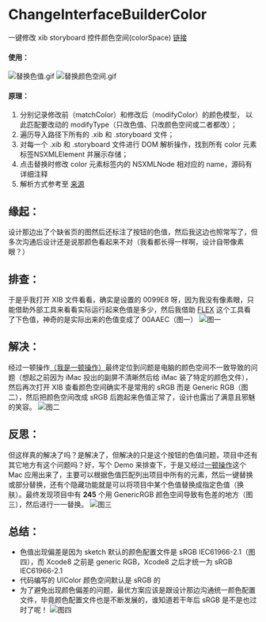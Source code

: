 # ChangeInterfaceBuilderColor
一键修改 xib storyboard 控件颜色空间(colorSpace)  [链接](https://juejin.im/post/5b8cf3b2f265da435d6ef7ab)
#### 使用：
![替换色值.gif](https://github.com/fabcz/ChangeInterfaceBuilderColor/blob/master/gif/changeColor.gif)
![替换颜色空间.gif](https://github.com/fabcz/ChangeInterfaceBuilderColor/blob/master/gif/changeColorSpace.gif)
#### 原理：
1. 分别记录修改前（matchColor）和修改后（modifyColor）的颜色模型， 以此匹配要改动的 modifyType（只改色值、只改颜色空间或二者都改）；
2. 遍历导入路径下所有的 .xib 和 .storyboard 文件；
3. 对每一个 .xib 和 .storyboard 文件进行 DOM 解析操作，找到所有 color 元素标签NSXMLElement 并展示存储；
4. 点击替换时修改 color 元素标签内的 NSXMLNode 相对应的 name，源码有详细注释
5. 解析方式参考至 [来源](https://juejin.im/post/5b8cf3b2f265da435d6ef7ab)
## 缘起：
设计那边出了个缺省页的图然后还标注了按钮的色值，然后我这边也照常写了，但多次沟通后设计还是说那颜色看起来不对（我看都长得一样啊，设计自带像素眼？）
## 排查：
于是乎我打开 XIB 文件看看，确实是设置的 0099E8 呀，因为我没有像素眼，只能借助外部工具来看看实际运行起来色值是多少，然后我借助 [FLEX](https://github.com/Flipboard/FLEX) 这个工具看了下色值，神奇的是实际出来的色值变成了 00AAEC（图一）
![图一](https://upload-images.jianshu.io/upload_images/1615548-cdc538c780fc9721.png?imageMogr2/auto-orient/strip%7CimageView2/2/w/1240)
## 解决：
经过一顿操作[（我是一顿操作）](https://stackoverflow.com/questions/10039641/ios-color-on-xcode-simulator-is-different-from-the-color-on-device#new-answer)最终定位到问题是电脑的颜色空间不一致导致的问题（想起之前因为 iMac 投出的副屏不清晰然后给 iMac 装了特定的颜色文件），然后再次打开 XIB 查看颜色空间确实不是常用的 sRGB 而是 Generic RGB（图二），然后把颜色空间改成 sRGB 后跑起来色值正常了，设计也露出了满意且邪魅的笑容。
![图二](https://upload-images.jianshu.io/upload_images/1615548-641b92cbb07a6805.png?imageMogr2/auto-orient/strip%7CimageView2/2/w/1240)
## 反思：
但这样真的解决了吗？是解决了，但解决的只是这个按钮的色值问题，项目中还有其它地方有这个问题吗？好，写个 Demo 来排查下，于是又经过[一顿操作](https://github.com/fabcz/ChangeInterfaceBuilderColor)这个 Mac 应用出来了，主要可以根据色值匹配列出项目中所有的元素，然后一键替换或部分替换，还有个隐藏功能就是可以将项目中某个色值替换成指定色值（换肤）。最终发现项目中有 **245** 个用 GenericRGB 颜色空间导致有色差的地方（图三），然后进行一一替换。
![图三](https://upload-images.jianshu.io/upload_images/1615548-4f03ec71d428a175.png?imageMogr2/auto-orient/strip%7CimageView2/2/w/1240)
## 总结：
- 色值出现偏差是因为 sketch 默认的颜色配置文件是 sRGB IEC61966-2.1（图四），而 Xcode8 之前是 generic RGB，Xcode8 之后才统一为 sRGB IEC61966-2.1
- 代码编写的 UIColor 颜色空间默认是 sRGB 的
- 为了避免出现颜色偏差的问题，最优方案应该是跟设计那边沟通统一颜色配置文件，毕竟颜色配置文件也是不断发展的，谁知道若干年后 sRGB 是不是也过时了呢！
![图四](https://upload-images.jianshu.io/upload_images/1615548-dcc738dc11a10238.png?imageMogr2/auto-orient/strip%7CimageView2/2/w/1240)

